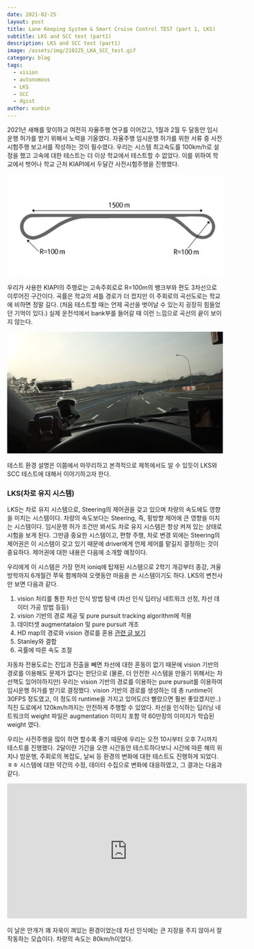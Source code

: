 ```yaml
---
date: 2021-02-25
layout: post
title: Lane Keeping System & Smart Cruise Control TEST (part 1, LKS)
subtitle: LKS and SCC test (part1)
description: LKS and SCC test (part1)
image: /assets/img/210225_LKA_SCC_test.gif
category: blog
tags:
  - vision
  - autonomous
  - LKS
  - SCC
  - dgist
author: eunbin
---
```


2021년 새해를 맞이하고 여전히 자율주행 연구를 이어갔고, 1월과 2월 두 달동안 임시운행 허가를 받기 위해서 노력을 기울였다.
자율주행 임시운행 허가를 위한 서류 중 사전시험주행 보고서를 작성하는 것이 필수였다.
우리는 시스템 최고속도를 100km/h로 설정을 했고 고속에 대한 테스트는 더 이상 학교에서 테스트할 수 없었다.
이를 위하여 학교에서 벗어나 학교 근처 KIAPI에서 두달간 사전시험주행을 진행했다.

![](../assets/img/kiapi_high-speed_circuit.PNG)

<!--
<p align="center"><img src="../assets/img/kiapi_high-speed_circuit.PNG" width="50%" height="50%"></img></p>
-->
우리가 사용한 KIAPI의 주행로는 고속주회로로 R=100m의 뱅크부와 편도 3차선으로 이루어진 구간이다.
곡률은 학교의 셔틀 경로가 더 컸지만 이 주회로의 곡선도로는 학교에 비하면 정말 길다. (처음 테스트할 때는 언제 곡선을 벗어날 수 있는지 굉장히 힘들었던 기억이 있다.)
실제 운전석에서 bank부를 들어갈 때 이런 느낌으로 곡선의 끝이 보이지 않는다.

![](../assets/img/kiapi_bank_entrance.png)
<!--
<p align="center"><img src="../assets/img/kiapi_bank_entrance.png" width="60%" height="60%"></img></p>
-->

테스트 환경 설명은 이쯤에서 마무리하고 본격적으로 제목에서도 알 수 있듯이 LKS와 SCC 테스트에 대해서 이야기하고자 한다.

### LKS(차로 유지 시스템)
LKS는 차로 유지 시스템으로, Steering의 제어권을 갖고 있으며 차량의 속도에도 영향을 미치는 시스템이다.
차량의 속도보다는 Steering, 즉, 횡방향 제어에 큰 영향을 미치는 시스템이다.
임시운행 허가 조건만 봐서도 차로 유지 시스템은 항상 켜져 있는 상태로 시험을 보게 된다.
그만큼 중요한 시스템이고, 편향 주행, 차로 변경 외에는 Steering의 제어권은 이 시스템이 갖고 있기 때문에 driver에게 언제 제어를 맡길지 결정하는 것이 중요하다.
제어권에 대한 내용은 다음에 소개할 예정이다.

우리에게 이 시스템은 가장 먼저 ioniq에 탑재된 시스템으로 2학기 개강부터 종강, 겨울방학까지 6개월간 쭈욱 함께하여 오랫동안 마음을 쓴 시스템이기도 하다.
LKS의 변천사만 보면 다음과 같다.
1. vision 처리를 통한 차선 인식 방법 탐색 (차선 인식 딥러닝 네트워크 선정, 차선 데이터 가공 방법 등등)
2. vision 기반의 경로 제공 및 pure pursuit tracking algorithm에 적용
3. 데이터셋 augmentataion 및 pure pursuit 개조
4. HD map의 경로와 vision 경로를 혼용 [관련 글 보기](https://dgist-artiv.github.io/control/2020/09/13/vision-gps-integration-part2.html)
5. Stanley와 결합
6. 곡률에 따른 속도 조절

자동차 전용도로는 진입과 진출을 빼면 차선에 대한 혼동이 없기 때문에 vision 기반의 경로를 이용해도 문제가 없다는 판단으로
(물론, 더 안전한 시스템을 만들기 위해서는 차선책도 있어야하지만) 우리는 vision 기반의 경로를 이용하는 pure pursuit를 이용하여 임시운행 허가를 받기로 결정했다.
vision 기반의 경로를 생성하는 데 총 runtime이 30FPS 정도였고, 이 정도의 runtime을 가지고 있어도(더 빨랐으면 훨씬 좋았겠지만..) 직진 도로에서 120km/h까지는 안전하게 주행할 수 있었다.
차선을 인식하는 딥러닝 네트워크의 weight 파일은 augmentation 이미지 포함 약 60만장의 이미지가 학습된 weight 였다.

우리는 사전주행을 많이 하면 할수록 좋기 때문에 우리는 오전 10시부터 오후 7시까지 테스트를 진행했다.
2달이란 기간을 오랜 시간동안 테스트하다보니 시간에 따른 해의 위치나 밤운행, 주회로의 복잡도, 날씨 등 환경의 변화에 대한 테스트도 진행하게 되었다.ㅎㅎ
시스템에 대한 약간의 수정, 데이터 수집으로 변화에 대응하였고, 그 결과는 다음과 같다.

<iframe width="560" height="315" src="https://www.youtube.com/embed/5POMPtsQw7Y" frameborder="0" allow="accelerometer; autoplay; clipboard-write; encrypted-media; gyroscope; picture-in-picture" allowfullscreen></iframe>

이 날은 안개가 꽤 자욱이 껴있는 환경이었는데 차선 인식에는 큰 지장을 주지 않아서 잘 작동하는 모습이다. 차량의 속도는 80km/h이었다.

